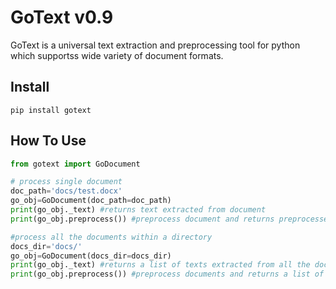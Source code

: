 # GoText v0.9
GoText is a universal text extraction and preprocessing tool for python which supportss wide variety of document formats.

## Install

```
pip install gotext
```

## How To Use

``` python
from gotext import GoDocument

# process single document
doc_path='docs/test.docx'
go_obj=GoDocument(doc_path=doc_path)
print(go_obj._text) #returns text extracted from document
print(go_obj.preprocess()) #preprocess document and returns preprocessed text

#process all the documents within a directory
docs_dir='docs/'
go_obj=GoDocument(docs_dir=docs_dir)
print(go_obj._text) #returns a list of texts extracted from all the documents
print(go_obj.preprocess()) #preprocess documents and returns a list of preprocessed text
```
